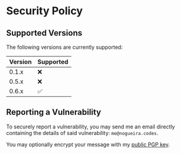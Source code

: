 # Security Policy

## Supported Versions

The following versions are currently supported:

| Version | Supported          |
| ------- | ------------------ |
| 0.1.x   | :x:                |
| 0.5.x   | :x:                |
| 0.6.x   | :white_check_mark: |

## Reporting a Vulnerability

To securely report a vulnerability, you may send me an email directly containing the details of said vulnerability: ``me@nogueira.codes``.

You may optionally encrypt your message with my [public PGP key](http://pool.sks-keyservers.net/pks/lookup?op=get&search=0x48DF709E7405702B).
